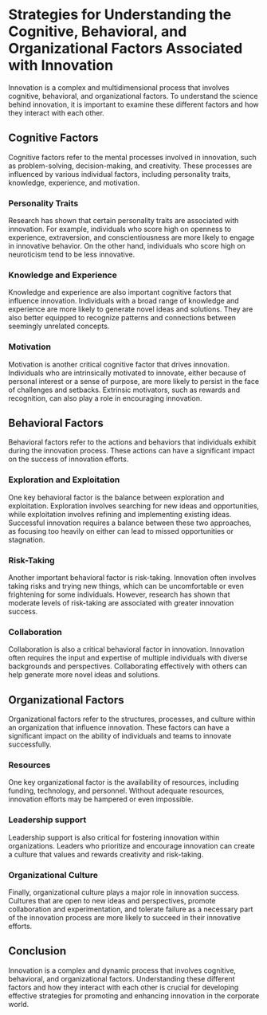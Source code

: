 # Strategies for Understanding the Cognitive, Behavioral, and Organizational Factors Associated with Innovation

Innovation is a complex and multidimensional process that involves cognitive, behavioral, and organizational factors. To understand the science behind innovation, it is important to examine these different factors and how they interact with each other.

Cognitive Factors
-----------------

Cognitive factors refer to the mental processes involved in innovation, such as problem-solving, decision-making, and creativity. These processes are influenced by various individual factors, including personality traits, knowledge, experience, and motivation.

### Personality Traits

Research has shown that certain personality traits are associated with innovation. For example, individuals who score high on openness to experience, extraversion, and conscientiousness are more likely to engage in innovative behavior. On the other hand, individuals who score high on neuroticism tend to be less innovative.

### Knowledge and Experience

Knowledge and experience are also important cognitive factors that influence innovation. Individuals with a broad range of knowledge and experience are more likely to generate novel ideas and solutions. They are also better equipped to recognize patterns and connections between seemingly unrelated concepts.

### Motivation

Motivation is another critical cognitive factor that drives innovation. Individuals who are intrinsically motivated to innovate, either because of personal interest or a sense of purpose, are more likely to persist in the face of challenges and setbacks. Extrinsic motivators, such as rewards and recognition, can also play a role in encouraging innovation.

Behavioral Factors
------------------

Behavioral factors refer to the actions and behaviors that individuals exhibit during the innovation process. These actions can have a significant impact on the success of innovation efforts.

### Exploration and Exploitation

One key behavioral factor is the balance between exploration and exploitation. Exploration involves searching for new ideas and opportunities, while exploitation involves refining and implementing existing ideas. Successful innovation requires a balance between these two approaches, as focusing too heavily on either can lead to missed opportunities or stagnation.

### Risk-Taking

Another important behavioral factor is risk-taking. Innovation often involves taking risks and trying new things, which can be uncomfortable or even frightening for some individuals. However, research has shown that moderate levels of risk-taking are associated with greater innovation success.

### Collaboration

Collaboration is also a critical behavioral factor in innovation. Innovation often requires the input and expertise of multiple individuals with diverse backgrounds and perspectives. Collaborating effectively with others can help generate more novel ideas and solutions.

Organizational Factors
----------------------

Organizational factors refer to the structures, processes, and culture within an organization that influence innovation. These factors can have a significant impact on the ability of individuals and teams to innovate successfully.

### Resources

One key organizational factor is the availability of resources, including funding, technology, and personnel. Without adequate resources, innovation efforts may be hampered or even impossible.

### Leadership support

Leadership support is also critical for fostering innovation within organizations. Leaders who prioritize and encourage innovation can create a culture that values and rewards creativity and risk-taking.

### Organizational Culture

Finally, organizational culture plays a major role in innovation success. Cultures that are open to new ideas and perspectives, promote collaboration and experimentation, and tolerate failure as a necessary part of the innovation process are more likely to succeed in their innovative efforts.

Conclusion
----------

Innovation is a complex and dynamic process that involves cognitive, behavioral, and organizational factors. Understanding these different factors and how they interact with each other is crucial for developing effective strategies for promoting and enhancing innovation in the corporate world.
